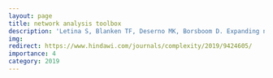 ```yaml
---
layout: page
title: network analysis toolbox
description: 'Letina S, Blanken TF, Deserno MK, Borsboom D. Expanding network analysis tools in psychological networks: Minimal spanning trees, participation coefficients, and motif analysis applied to a network of 26 psychological attributes. Complexity'
img: 
redirect: https://www.hindawi.com/journals/complexity/2019/9424605/
importance: 4
category: 2019
---
```

